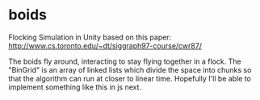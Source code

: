 # boids
Flocking Simulation in Unity based on this paper: http://www.cs.toronto.edu/~dt/siggraph97-course/cwr87/

The boids fly around, interacting to stay flying together in a flock. The "BinGrid" is an array of linked lists which divide the space into chunks so that the algorithm can run at closer to linear time.
Hopefully I'll be able to implement something like this in js next.
